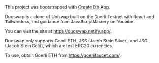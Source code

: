 This project was bootstrapped with [Create Eth App](https://github.com/paulrberg/create-eth-app).

Duoswap is a clone of Uniswap built on the Goerli Testnet with React and Tailwindcss, and guidance from JavaScriptMastery on Youtube.

You can visit the site at https://duoswap.netlify.app/.

Duoswap only supports Goerli ETH, JSS (Jacob Stein Silver), and JSG (Jacob Stein Gold), which are test ERC20 currencies.

To use, obtain Goerli ETH from https://goerlifaucet.com/.
